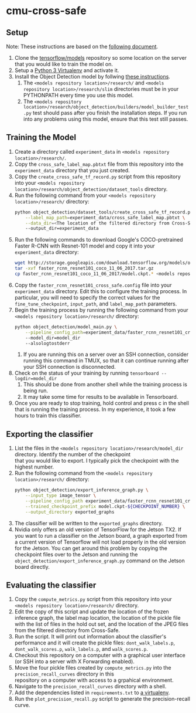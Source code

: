 # cmu-cross-safe

## Setup
Note: These instructions are based on the 
[following document](https://github.com/tensorflow/models/blob/master/research/object_detection/g3doc/running_pets.md).

1. Clone the [tensorflow/models](https://github.com/tensorflow/models) repository so some location on the 
   server that you would like to train the model on. 
2. Setup a [Python 3 Virtualenv](https://packaging.python.org/guides/installing-using-pip-and-virtualenv) and activate it.
2. Install the Object Detection model by follwing [these instructions](https://github.com/tensorflow/models/blob/master/research/object_detection/g3doc/installation.md).
    1. The `<models repository location>/research/` and `<models repository location>/research/slim` directories 
       must be in your PYTHONPATH every time you use this model. 
    2. The `<models repository location>/research/object_detection/builders/model_builder_test.py` test
       should pass after you finish the installation steps. If you run into any problems using this model,
       ensure that this test still passes.
       
## Training the Model
1. Create a directory called `experiment_data` in `<models repository location>/research/`.
2. Copy the `cross_safe_label_map.pbtxt` file from this repository into the `experiment_data` directory that you just created.
3. Copy the `create_cross_safe_tf_record.py` script from this repository into your 
   `<models repository location>/research/object_detection/dataset_tools` directory.
4. Run the following command from your `<models repository location>/research/` directory:
   ``` bash
   python object_detection/dataset_tools/create_cross_safe_tf_record.py \
       --label_map_path=experiment_data/cross_safe_label_map.pbtxt \
       --data_dir=<The location of the filtered directory from Cross-Safe>
       --output_dir=experiment_data
   ```
5. Run the following commands to download Google's COCO-pretrained Faster R-CNN with Resnet-101 model and copy it into your
   `experiment_data` directory:
   ``` bash
   wget http://storage.googleapis.com/download.tensorflow.org/models/object_detection/faster_rcnn_resnet101_coco_11_06_2017.tar.gz
   tar -xvf faster_rcnn_resnet101_coco_11_06_2017.tar.gz
   cp faster_rcnn_resnet101_coco_11_06_2017/model.ckpt.* <models repository location>/research/experiment_data
   ```
6. Copy the `faster_rcnn_resnet101_cross_safe.config` file into your `experiment_data` directory. Edit this to configure the
   training process. In particular, you will need to specify the correct values for the `fine_tune_checkpoint`, `input_path`,
   and `label_map_path` parameters.
7. Begin the training process by running the following command from your `<models repository location>/research/` directory:
   ``` bash
   python object_detection/model_main.py \
       --pipeline_config_path=experiment_data/faster_rcnn_resnet101_cross_safe.config
       --model_dir=model_dir
       --alsologtostderr
   ```
   1. If you are running this on a server over an SSH connection, consider running this command in TMUX, so that it can
      continue running after your SSH connection is disconnected.
8. Check on the status of your training by running `tensorboard --logdir=model_dir`     
   1. This should be done from another shell while the training process is being run. 
   2. It may take some time for results to be available in Tensorboard.
9. Once you are ready to stop training, hold control and press c in the shell that is running the training process. In my
   experience, it took a few hours to train this classifier.
   
## Exporting the classifier
1. List the files in the `<models repository location>/research/model_dir` directory. Identify the number of the checkpoint   
   that you would like to export. I typically pick the checkpoint with the highest number.
2. Run the following command from the `<models repository location>/research/` directory:
   ``` bash
   python object_detection/export_inference_graph.py \
       --input_type image_tensor \
       --pipeline_config_path experiment_data/faster_rcnn_resnet101_cross_safe.config \
       --trained_checkpoint_prefix model.ckpt-${CHECKPOINT_NUMBER} \
       --output_directory exported_graphs
   ```
3. The classifier will be written to the `exported_graphs` directory.
4. Nvidia only offers an old version of TensorFlow for the Jetson TX2. If you want to run a classifier on the Jetson board, 
   a graph exported from a current version of Tensorflow will not load properly in the old version for the Jetson. You can 
   get around this problem by copying the checkpoint files over to the Jetson and running the
   `object_detection/export_inference_graph.py` command on the Jetson board directly. 
   
## Evaluating the classifier
1. Copy the `compute_metrics.py` script from this repository into your `<models repository location>/research/` directory.
2. Edit the copy of this script and update the location of the frozen inference graph, the label map location, the location
   of the pickle file with the list of files in the hold out set, and the location of the JPEG files from the filtered 
   directory from Cross-Safe.
3. Run the script. It will print out information about the classifier's performance and it will create the pickle files:
   `dont_walk_labels.p`, `dont_walk_scores.p`, `walk_labels.p`, and `walk_scores.p`.
4. Checkout this repository on a computer with a graphical user interface (or SSH into a server with X Forwarding enabled).
5. Move the four pickle files created by `compute_metrics.py` into the `precision_recall_curves` directory in this   
   repository on a computer with access to a grpahical environment. 
5. Navigate to the `precision_recall_curves` directory with a shell. 
6. Add the dependencies listed in `requirements.txt` to 
   [a virtualenv](https://packaging.python.org/guides/installing-using-pip-and-virtualenv/#using-requirements-files).
7. Run the `plot_precision_recall.py` script to generate the precision-recall curve.
